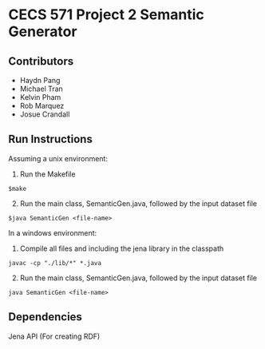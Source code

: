 # CECS 571 Project 2 Semantic Generator

## Contributors
- Haydn Pang
- Michael Tran
- Kelvin Pham
- Rob Marquez
- Josue Crandall

## Run Instructions
Assuming a unix environment:

1. Run the Makefile

```$make```

2. Run the main class, SemanticGen.java, followed by the input dataset file

```$java SemanticGen <file-name>```

In a windows environment:

1. Compile all files and including the jena library in the classpath

```javac -cp "./lib/*" *.java```

2. Run the main class, SemanticGen.java, followed by the input dataset file

```java SemanticGen <file-name>```

## Dependencies
Jena API (For creating RDF)